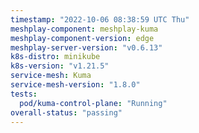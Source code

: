```yaml
---
timestamp: "2022-10-06 08:38:59 UTC Thu"
meshplay-component: meshplay-kuma
meshplay-component-version: edge
meshplay-server-version: "v0.6.13"
k8s-distro: minikube
k8s-version: "v1.21.5"
service-mesh: Kuma
service-mesh-version: "1.8.0"
tests:
  pod/kuma-control-plane: "Running"
overall-status: "passing"
---
```

